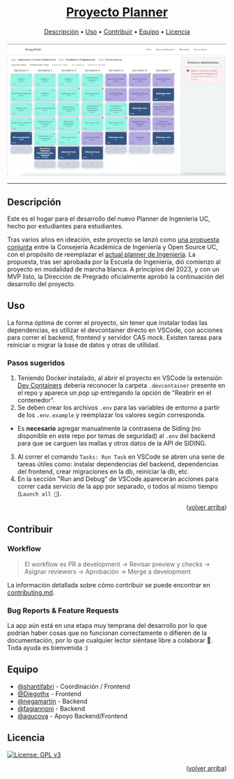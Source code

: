 <h1 align="center">
  <br>
  <a href=# name="readme-top">Proyecto Planner</a>
</h1>

<p align="center">
     <!-- Badges Here -->
</p>

<p align="center">
  <a href="#Descripción">Descripción</a> •
  <a href="#Uso">Uso</a> •
  <a href="#Contribuir">Contribuir</a> •
  <a href="#Equipo">Equipo</a> •
  <a href="#Licencia">Licencia</a>
</p>

<h4 align="center">
  <a href=# name="readme-top"><img src="./docs/img/demo_gif.gif" width="700px" alt="banner"></a>
</Es>

---

## Descripción

Este es el hogar para el desarrollo del nuevo Planner de Ingeniería UC, hecho por estudiantes para estudiantes.

Tras varios años en ideación, este proyecto se lanzó como [una propuesta conjunta](https://drive.google.com/file/d/1IxAJ8cCzDkayPwnju5kgc2oKc7g9fvwf/view) entre la Consejería Académica de Ingeniería y Open Source UC, con el propósito de reemplazar el [actual planner de Ingeniería](https://planner.ing.puc.cl/). La propuesta, tras ser aprobada por la Escuela de Ingeniería, dió comienzo al proyecto en modalidad de marcha blanca. A principios del 2023, y con un MVP listo, la Dirección de Pregrado oficialmente aprobó la continuación del desarrollo del proyecto.

## Uso

La forma óptima de correr el proyecto, sin tener que instalar todas las dependencias, es utilizar el devcontainer directo en VSCode, con acciones para correr el backend, frontend y servidor CAS mock. Existen tareas para reiniciar o migrar la base de datos y otras de utilidad.

### Pasos sugeridos
1. Teniendo Docker instalado, al abrir el proyecto en VSCode la extensión [Dev Containers](https://marketplace.visualstudio.com/items?itemName=ms-vscode-remote.remote-containers) debería reconocer la carpeta `.devcontainer` presente en el repo y aparece un _pop up_ entregando la opción de "Reabrir en el contenedor".
2. Se deben crear los archivos `.env` para las variables de entorno a partir de los `.env.example` y reemplazar los valores según corresponda.
- Es **necesario** agregar manualmente la contrasena de Siding (no disponible en este repo por temas de seguridad) al `.env` del backend para que se carguen las mallas y otros datos de la API de SIDING.
3. Al correr el comando `Tasks: Run Task` en VSCode se abren una serie de tareas útiles como: instalar dependencias del backend, dependencias del frontend, crear migraciones en la db, reiniciar la db, etc.
4. En la sección "Run and Debug" de VSCode aparecerán acciones para correr cada servicio de la app por separado, o todos al mismo tiempo (`Launch all 🚀`).

<p align="right">(<a href="#readme-top">volver arriba</a>)</p>

## Contribuir

### Workflow

> El workflow es PR a development -> Revisar preview y checks -> Asignar reviewers -> Aprobación -> Merge a development

La información detallada sobre cómo contribuir se puede encontrar en [contributing.md](contributing.md).

### Bug Reports & Feature Requests

La app aún está en una etapa muy temprana del desarrollo por lo que podrían haber cosas que no funcionan correctamente o difieren de la documentación, por lo que cualquier lector siéntase libre a colaborar :rocket:. Toda ayuda es bienvenida :)

## Equipo

- [@shantifabri](https://github.com/shantifabri) - Coordinación / Frontend
- [@Diegothx](https://github.com/Diegothx) - Frontend
- [@negamartin](https://github.com/negamartin) - Backend
- [@fagiannoni](https://github.com/fagiannoni) - Backend
- [@agucova](https://github.com/agucova) - Apoyo Backend/Frontend

## Licencia

[![License: GPL v3](https://img.shields.io/badge/License-GPLv3-blue.svg)](./license.md)

<p align="right">(<a href="#readme-top">volver arriba</a>)</p>

